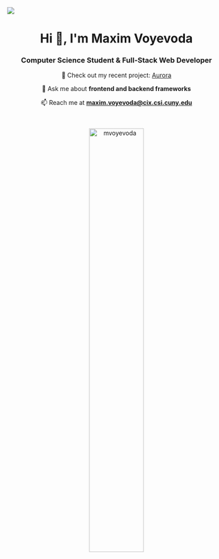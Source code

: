 <img src="[https://user-images.githubusercontent.com/74038190/241765440-80728820-e06b-4f96-9c9e-9df46f0cc0a5.gif](https://pfps.gg/assets/banners/7231-cyberpunk-city.gif)" >

<h1 align="center">Hi 👋, I'm Maxim Voyevoda</h1>
<h3 align="center">Computer Science Student & Full-Stack Web Developer</h3>

<div align="center">
  
🔭 Check out my recent project: <a href="https://github.com/mvoyevoda/Aurora">Aurora</a>
  
💬 Ask me about <strong>frontend and backend frameworks</strong>
  
📫 Reach me at <strong>maxim.voyevoda@cix.csi.cuny.edu</strong>

</div>
    

<br>
<p align="center">
  <img width="50%" src="https://github-readme-stats.vercel.app/api/top-langs?username=mvoyevoda&show_icons=true&locale=en&layout=compact" alt="mvoyevoda">
</p>
